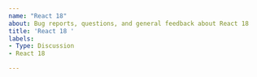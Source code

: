 ```yaml
---
name: "React 18"
about: Bug reports, questions, and general feedback about React 18
title: 'React 18 '
labels:
- Type: Discussion
- React 18

---
```


<!--
  Ask a question or share feedback about the React 18 release here.
-->
